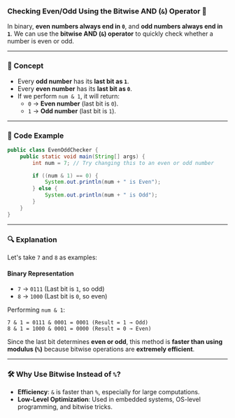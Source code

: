 ### **Checking Even/Odd Using the Bitwise AND (`&`) Operator** 🚀

In binary, **even numbers always end in `0`**, and **odd numbers always end in `1`**. We can use the **bitwise AND (`&`) operator** to quickly check whether a number is even or odd.

----------

### **🚀 Concept**

-   Every **odd number** has its **last bit as `1`**.
-   Every **even number** has its **last bit as `0`**.
-   If we perform `num & 1`, it will return:
    -   `0` → **Even number** (last bit is `0`).
    -   `1` → **Odd number** (last bit is `1`).

----------

### **📝 Code Example**

```java
public class EvenOddChecker {
    public static void main(String[] args) {
        int num = 7; // Try changing this to an even or odd number

        if ((num & 1) == 0) {
            System.out.println(num + " is Even");
        } else {
            System.out.println(num + " is Odd");
        }
    }
}

```

----------

### **🔍 Explanation**

Let's take `7` and `8` as examples:

#### **Binary Representation**

-   `7` → `0111` (Last bit is `1`, so odd)
-   `8` → `1000` (Last bit is `0`, so even)

Performing `num & 1`:

```
7 & 1 = 0111 & 0001 = 0001 (Result = 1 → Odd)
8 & 1 = 1000 & 0001 = 0000 (Result = 0 → Even)

```

Since the last bit determines **even or odd**, this method is **faster than using modulus (`%`)** because bitwise operations are **extremely efficient**.

----------

### **🛠️ Why Use Bitwise Instead of `%`?**

-   **Efficiency**: `&` is faster than `%`, especially for large computations.
-   **Low-Level Optimization**: Used in embedded systems, OS-level programming, and bitwise tricks.

